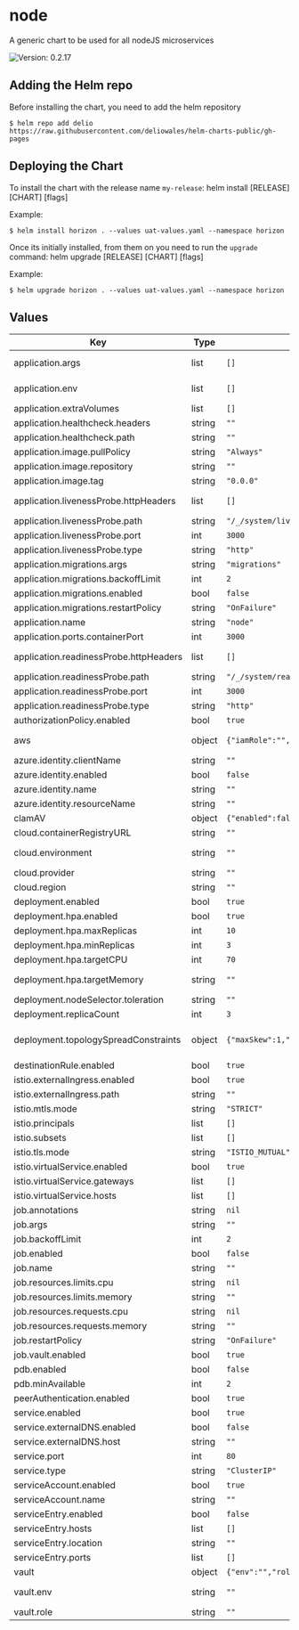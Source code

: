 # node

A generic chart to be used for all nodeJS microservices

![Version: 0.2.17](https://img.shields.io/badge/Version-0.2.17-informational?style=flat-square)

## Adding the Helm repo

Before installing the chart, you need to add the helm repository

```
$ helm repo add delio https://raw.githubusercontent.com/deliowales/helm-charts-public/gh-pages
```

## Deploying the Chart

To install the chart with the release name `my-release`:
helm install [RELEASE] [CHART] [flags]

Example:
```
$ helm install horizon . --values uat-values.yaml --namespace horizon
```

Once its initially installed, from them on you need to run the `upgrade` command:
helm upgrade [RELEASE] [CHART] [flags]

Example:
```
$ helm upgrade horizon . --values uat-values.yaml --namespace horizon
```

## Values

| Key | Type | Default | Description |
|-----|------|---------|-------------|
| application.args | list | `[]` | Any args that need to be supplied to the `ENTRYPOINT` command. |
| application.env | list | `[]` | Application environment variables. Currently, most of these should be stored in Vault and defined in Terragrunt. |
| application.extraVolumes | list | `[]` |  |
| application.healthcheck.headers | string | `""` |  |
| application.healthcheck.path | string | `""` |  |
| application.image.pullPolicy | string | `"Always"` |  |
| application.image.repository | string | `""` | Name of the ECR/ACR repository |
| application.image.tag | string | `"0.0.0"` | Image tag to be pulled |
| application.livenessProbe.httpHeaders | list | `[]` | Custom headers to set in the request. HTTP allows repeated headers. |
| application.livenessProbe.path | string | `"/_/system/liveness"` |  |
| application.livenessProbe.port | int | `3000` |  |
| application.livenessProbe.type | string | `"http"` | Type of liveness healthcheck. `http` or `tcp` |
| application.migrations.args | string | `"migrations"` |  |
| application.migrations.backoffLimit | int | `2` |  |
| application.migrations.enabled | bool | `false` |  |
| application.migrations.restartPolicy | string | `"OnFailure"` |  |
| application.name | string | `"node"` | Name of the application e.g. Deals |
| application.ports.containerPort | int | `3000` |  |
| application.readinessProbe.httpHeaders | list | `[]` | Custom headers to set in the request. HTTP allows repeated headers. |
| application.readinessProbe.path | string | `"/_/system/readiness"` |  |
| application.readinessProbe.port | int | `3000` |  |
| application.readinessProbe.type | string | `"http"` | Type of readiness healthcheck. `http` or `tcp` |
| authorizationPolicy.enabled | bool | `true` |  |
| aws | object | `{"iamRole":"","iamRolePrefix":""}` | IAM Role to allow the application access to AWS resources (e.g. S3, SQS, Lambda) if needed. |
| azure.identity.clientName | string | `""` |  |
| azure.identity.enabled | bool | `false` |  |
| azure.identity.name | string | `""` |  |
| azure.identity.resourceName | string | `""` |  |
| clamAV | object | `{"enabled":false}` | Enable ClamAV. Currently only used by `virus-scanner`. |
| cloud.containerRegistryURL | string | `""` | **Required**: URL for the Container Registry |
| cloud.environment | string | `""` | **Required**: Cloud Environment. `staging-demo` (aws only), `demo`, `staging-production` (azure only) or `production`. |
| cloud.provider | string | `""` | **Required**: Cloud Provider. Either `AWS` or `Azure` |
| cloud.region | string | `""` | Cloud Region. Only needed for AWS |
| deployment.enabled | bool | `true` |  |
| deployment.hpa.enabled | bool | `true` |  |
| deployment.hpa.maxReplicas | int | `10` | Maximum number of replica pods |
| deployment.hpa.minReplicas | int | `3` | Minimum number of replica pods |
| deployment.hpa.targetCPU | int | `70` | Target CPU usage (%) |
| deployment.hpa.targetMemory | string | `""` | Target Memory usage (Mi). Default is `(request+limit) / 2`. Feel free to overwrite that here if necessary. |
| deployment.nodeSelector.toleration | string | `""` |  |
| deployment.replicaCount | int | `3` | Replica count not considering the HPA |
| deployment.topologySpreadConstraints | object | `{"maxSkew":1,"topologyKey":"topology.kubernetes.io/zone","whenUnsatisfiable":"ScheduleAnyway"}` | Configure Topology Spread Constrains. # Ref: https://kubernetes.io/docs/concepts/workloads/pods/pod-topology-spread-constraints |
| destinationRule.enabled | bool | `true` |  |
| istio.externalIngress.enabled | bool | `true` |  |
| istio.externalIngress.path | string | `""` |  |
| istio.mtls.mode | string | `"STRICT"` |  |
| istio.principals | list | `[]` |  |
| istio.subsets | list | `[]` |  |
| istio.tls.mode | string | `"ISTIO_MUTUAL"` |  |
| istio.virtualService.enabled | bool | `true` |  |
| istio.virtualService.gateways | list | `[]` |  |
| istio.virtualService.hosts | list | `[]` |  |
| job.annotations | string | `nil` |  |
| job.args | string | `""` |  |
| job.backoffLimit | int | `2` |  |
| job.enabled | bool | `false` |  |
| job.name | string | `""` |  |
| job.resources.limits.cpu | string | `nil` |  |
| job.resources.limits.memory | string | `""` |  |
| job.resources.requests.cpu | string | `nil` |  |
| job.resources.requests.memory | string | `""` |  |
| job.restartPolicy | string | `"OnFailure"` |  |
| job.vault.enabled | bool | `true` |  |
| pdb.enabled | bool | `false` |  |
| pdb.minAvailable | int | `2` |  |
| peerAuthentication.enabled | bool | `true` |  |
| service.enabled | bool | `true` |  |
| service.externalDNS.enabled | bool | `false` |  |
| service.externalDNS.host | string | `""` |  |
| service.port | int | `80` |  |
| service.type | string | `"ClusterIP"` |  |
| serviceAccount.enabled | bool | `true` |  |
| serviceAccount.name | string | `""` | Leave blank to default to the application name |
| serviceEntry.enabled | bool | `false` |  |
| serviceEntry.hosts | list | `[]` |  |
| serviceEntry.location | string | `""` |  |
| serviceEntry.ports | list | `[]` |  |
| vault | object | `{"env":"","role":""}` | Vault configuration |
| vault.env | string | `""` | Environment of the vault. Format: `<< env >>/<< vault name >> |
| vault.role | string | `""` | Role name |
